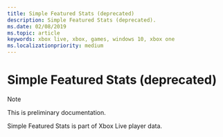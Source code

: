 ```yaml
---
title: Simple Featured Stats (deprecated)
description: Simple Featured Stats (deprecated).
ms.date: 02/08/2019
ms.topic: article
keywords: xbox live, xbox, games, windows 10, xbox one
ms.localizationpriority: medium
---
```


# Simple Featured Stats (deprecated)

> [!NOTE]
> This is preliminary documentation.

Simple Featured Stats is part of Xbox Live player data.

